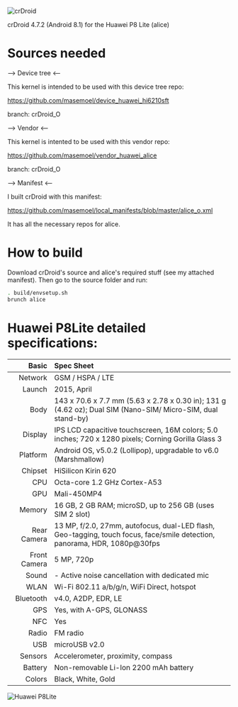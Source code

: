 ![crDroid](https://camo.githubusercontent.com/66222527ac34ef135635339adaa9352a479ba331/68747470733a2f2f637264726f69642e6e65742f696d672f6c6f676f2e706e67 "crDroid")

crDroid 4.7.2 (Android 8.1) for the Huawei P8 Lite (alice)

# Sources needed
--> Device tree <--

This kernel is intended to be used with this device tree repo:

https://github.com/masemoel/device_huawei_hi6210sft

branch: crDroid_O

--> Vendor <--

This kernel is intented to be used with this vendor repo:

https://github.com/masemoel/vendor_huawei_alice

branch: crDroid_O

--> Manifest <--

I built crDroid with this manifest:

https://github.com/masemoel/local_manifests/blob/master/alice_o.xml

It has all the necessary repos for alice.

# How to build
Download crDroid's source and alice's required stuff (see my attached manifest). Then go to the source folder and run:

```bash
. build/envsetup.sh
brunch alice
```

Huawei P8Lite detailed specifications:
======================================

Basic         |Spec Sheet
-------------:|:--------------------------------------------------------------------------------------------------------------------------
Network	      | GSM / HSPA / LTE
Launch	      |2015, April
Body	      |143 x 70.6 x 7.7 mm (5.63 x 2.78 x 0.30 in); 131 g (4.62 oz); Dual SIM (Nano-SIM/ Micro-SIM, dual stand-by)
Display	      |IPS LCD capacitive touchscreen, 16M colors; 5.0 inches; 720 x 1280 pixels; Corning Gorilla Glass 3
Platform      |Android OS, v5.0.2 (Lollipop), upgradable to v6.0 (Marshmallow)
Chipset	      |HiSilicon Kirin 620
CPU	      |Octa-core 1.2 GHz Cortex-A53
GPU	      |Mali-450MP4
Memory	      |16 GB, 2 GB RAM; microSD, up to 256 GB (uses SIM 2 slot)
Rear Camera   |13 MP, f/2.0, 27mm, autofocus, dual-LED flash, Geo-tagging, touch focus, face/smile detection, panorama, HDR, 1080p@30fps
Front Camera  |5 MP, 720p
Sound	      |- Active noise cancellation with dedicated mic
WLAN	      |Wi-Fi 802.11 a/b/g/n, WiFi Direct, hotspot
Bluetooth     |v4.0, A2DP, EDR, LE
GPS	      |Yes, with A-GPS, GLONASS
NFC	      |Yes
Radio	      |FM radio
USB	      |microUSB v2.0
Sensors	      |Accelerometer, proximity, compass
Battery	      |Non-removable Li-Ion 2200 mAh battery
Colors 	      |Black, White, Gold

![Huawei P8Lite](http://cdn2.gsmarena.com/vv/pics/huawei/huawei-p8-lite.jpg "Huawei P8Lite")
